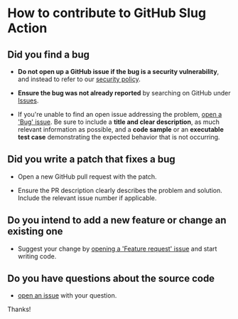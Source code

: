 # How to contribute to GitHub Slug Action

## Did you find a bug

* **Do not open up a GitHub issue if the bug is a security vulnerability**, and instead to refer to our [security policy][1].

* **Ensure the bug was not already reported** by searching on GitHub under [Issues][2].

* If you're unable to find an open issue addressing the problem, [open a 'Bug' issue][4].
Be sure to include a **title and clear description**, as much relevant information as possible, and a **code sample** or an **executable test case** demonstrating the expected behavior that is not occurring.

## Did you write a patch that fixes a bug

* Open a new GitHub pull request with the patch.

* Ensure the PR description clearly describes the problem and solution.
Include the relevant issue number if applicable.

## Do you intend to add a new feature or change an existing one

* Suggest your change by [opening a 'Feature request' issue][5] and start writing code.

## Do you have questions about the source code

* [open an issue][3] with your question.

Thanks!

[1]: https://github.com/AlexRogalskiy/github-action-file-size/security/policy
[2]: https://github.com/AlexRogalskiy/github-action-file-size/issues
[3]: https://github.com/AlexRogalskiy/github-action-file-size/issues/new
[4]: https://github.com/AlexRogalskiy/github-action-file-size/issues/new?assignees=&labels=bug&template=bug_report.md&title=
[5]: https://github.com/AlexRogalskiy/github-action-file-size/issues/new?assignees=&labels=enhancement&template=feature_request.md&title=
